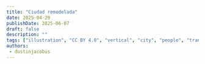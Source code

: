 ```yaml
---
title: "Ciudad remodelada"
date: 2025-04-29
publishDate: 2025-06-07
draft: false
description: ""
tags: ["illustration", "CC BY 4.0", "vertical", "city", "people", "transport"]
authors:
 - dustinjacobus
---
```



